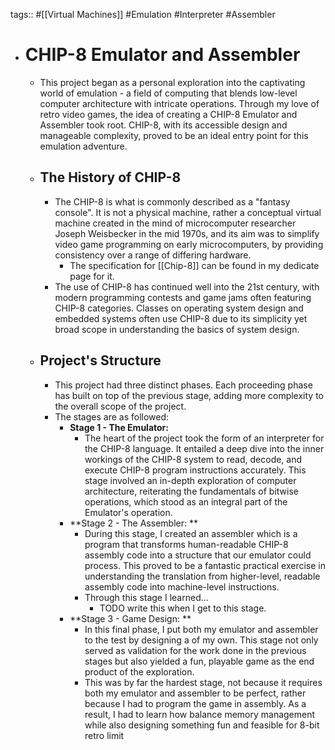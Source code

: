 tags:: #[[Virtual Machines]] #Emulation #Interpreter #Assembler

- # CHIP-8 Emulator and Assembler
	- This project began as a personal exploration into the captivating world of emulation - a field of computing that blends low-level computer architecture with intricate operations. Through my love of retro video games, the idea of creating a CHIP-8 Emulator and Assembler took root. CHIP-8, with its accessible design and manageable complexity, proved to be an ideal entry point for this emulation adventure.
	- ## The History of CHIP-8
		- The CHIP-8 is what is commonly described as a "fantasy console". It is not a physical machine, rather a conceptual virtual machine created in the mind of microcomputer researcher Joseph Weisbecker in the mid 1970s, and its aim was to simplify video game programming on early microcomputers, by providing consistency over a range of differing hardware.
			- The specification for [[Chip-8]] can be found in my dedicate page for it.
		- The use of CHIP-8 has continued well into the 21st century, with modern programming contests and game jams often featuring CHIP-8 categories. Classes on operating system design and embedded systems often use CHIP-8 due to its simplicity yet broad scope in understanding the basics of system design.
	- ## Project's Structure
		- This project had three distinct phases. Each proceeding phase has built on top of the previous stage, adding more complexity to the overall scope of the project.
		- The stages are as followed:
			- **Stage 1 -  The Emulator:**
				- The heart of the project took the form of an interpreter for the CHIP-8 language. It entailed a deep dive into the inner workings of the CHIP-8 system to read, decode, and execute CHIP-8 program instructions accurately. This stage involved an in-depth exploration of computer architecture, reiterating the fundamentals of bitwise operations, which stood as an integral part of the Emulator's operation.
			- **Stage 2 - The Assembler: **
				- During this stage, I created an assembler which is a program that transforms human-readable CHIP-8 assembly code into a structure that our emulator could process. This proved to be a fantastic practical exercise in understanding the translation from higher-level, readable assembly code into machine-level instructions.
				- Through this stage I learned...
					- TODO write this when I get to this stage.
			- **Stage 3 - Game Design: **
				- In this final phase, I put both my emulator and assembler to the test by designing a of my own. This stage not only served as validation for the work done in the previous stages but also yielded a fun, playable game as the end product of the exploration.
				- This was by far the hardest stage, not because it requires both my emulator and assembler to be perfect, rather because I had to program the game in assembly.  As a result, I had to learn how balance memory management while also designing something fun and feasible for 8-bit retro limit